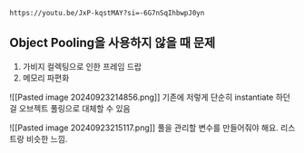 ```vid
https://youtu.be/JxP-kqstMAY?si=-6G7nSqIhbwpJ0yn
```

## Object Pooling을 사용하지 않을 때 문제
1. 가비지 컬렉팅으로 인한 프레임 드랍
2. 메모리 파편화

![[Pasted image 20240923214856.png]]
기존에 저렇게 단순히 instantiate 하던걸 오브젝트 풀링으로 대체할 수 있음

![[Pasted image 20240923215117.png]]
풀을 관리할 변수를 만들어줘야 해요. 리스트랑 비슷한 느낌.
